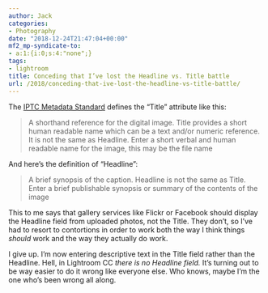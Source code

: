 ```yaml
---
author: Jack
categories:
- Photography
date: "2018-12-24T21:47:04+00:00"
mf2_mp-syndicate-to:
- a:1:{i:0;s:4:"none";}
tags:
- lightroom
title: Conceding that I’ve lost the Headline vs. Title battle
url: /2018/conceding-that-ive-lost-the-headline-vs-title-battle/
---
```

The [IPTC Metadata Standard][1] defines the &#8220;Title&#8221; attribute like this:

<blockquote class="wp-block-quote">
  <p>
    A shorthand reference for the digital image. Title provides a short human readable name which can be a text and/or numeric reference. It is not the same as Headline. Enter a short verbal and human readable name for the image, this may be the file name
  </p>
</blockquote>

And here&#8217;s the definition of &#8220;Headline&#8221;:

<blockquote class="wp-block-quote">
  <p>
    A brief synopsis of the caption. Headline is not the same as Title. Enter a brief publishable synopsis or summary of the contents of the image
  </p>
</blockquote>

This to me says that gallery services like Flickr or Facebook should display the Headline field from uploaded photos, not the Title. They don&#8217;t, so I&#8217;ve had to resort to contortions in order to work both the way I think things _should_ work and the way they actually do work.

I give up. I&#8217;m now entering descriptive text in the Title field rather than the Headline. Hell, in Lightroom CC _there&nbsp;is&nbsp;no&nbsp;Headline&nbsp;field._ It&#8217;s turning out to be way easier to do it wrong like everyone else. Who knows, maybe I&#8217;m the one who&#8217;s been wrong all along.

 [1]: https://www.iptc.org/std/photometadata/specification/IPTC-PhotoMetadata-201007.pdf